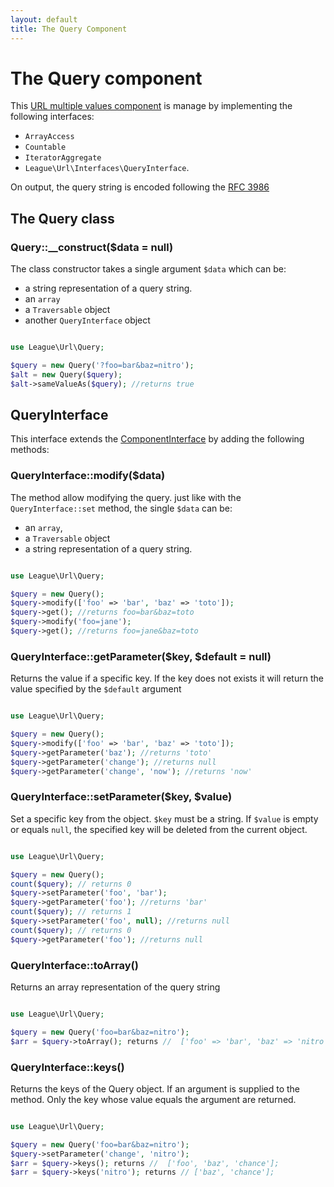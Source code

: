 ```yaml
---
layout: default
title: The Query Component
---
```


# The Query component

This [URL multiple values component](/dev-master/component/#complex-components) is manage by implementing the following interfaces:

- `ArrayAccess`
- `Countable`
- `IteratorAggregate`
- `League\Url\Interfaces\QueryInterface`.

<p class="message-info">On output, the query string is encoded following the <a href="http://www.faqs.org/rfcs/rfc3968" target="_blank">RFC 3986</a></p>

## The Query class

### Query::__construct($data = null)

The class constructor takes a single argument `$data` which can be:

- a string representation of a query string.
- an `array`
- a `Traversable` object
- another `QueryInterface` object

~~~php

use League\Url\Query;

$query = new Query('?foo=bar&baz=nitro');
$alt = new Query($query);
$alt->sameValueAs($query); //returns true
~~~

## QueryInterface

This interface extends the [ComponentInterface](/dev-master/component/#componentinterface) by adding the following methods:

### QueryInterface::modify($data)

The method allow modifying the query. just like with the `QueryInterface::set` method, the single `$data` can be:

- an `array`,
- a `Traversable` object
- a string representation of a query string.

~~~php

use League\Url\Query;

$query = new Query();
$query->modify(['foo' => 'bar', 'baz' => 'toto']);
$query->get(); //returns foo=bar&baz=toto
$query->modify('foo=jane');
$query->get(); //returns foo=jane&baz=toto
~~~

### QueryInterface::getParameter($key, $default = null)

Returns the value if a specific key. If the key does not exists it will return the value specified by the `$default` argument

~~~php

use League\Url\Query;

$query = new Query();
$query->modify(['foo' => 'bar', 'baz' => 'toto']);
$query->getParameter('baz'); //returns 'toto'
$query->getParameter('change'); //returns null
$query->getParameter('change', 'now'); //returns 'now'
~~~

### QueryInterface::setParameter($key, $value)

Set a specific key from the object. `$key` must be a string. If `$value` is empty or equals `null`, the specified key will be deleted from the current object.

~~~php

use League\Url\Query;

$query = new Query();
count($query); // returns 0
$query->setParameter('foo', 'bar');
$query->getParameter('foo'); //returns 'bar'
count($query); // returns 1
$query->setParameter('foo', null); //returns null
count($query); // returns 0
$query->getParameter('foo'); //returns null
~~~

### QueryInterface::toArray()

Returns an array representation of the query string

~~~php

use League\Url\Query;

$query = new Query('foo=bar&baz=nitro');
$arr = $query->toArray(); returns //  ['foo' => 'bar', 'baz' => 'nitro', ];
~~~

### QueryInterface::keys()

Returns the keys of the Query object. If an argument is supplied to the method. Only the key whose value equals the argument are returned.

~~~php

use League\Url\Query;

$query = new Query('foo=bar&baz=nitro');
$query->setParameter('change', 'nitro');
$arr = $query->keys(); returns //  ['foo', 'baz', 'chance'];
$arr = $query->keys('nitro'); returns // ['baz', 'chance'];
~~~
